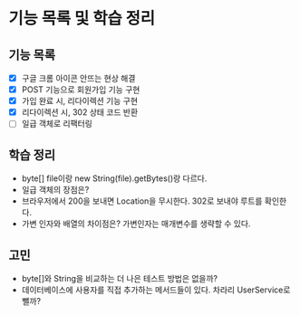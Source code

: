 # 기능 목록 및 학습 정리

## 기능 목록
- [X] 구글 크롬 아이콘 안뜨는 현상 해결
- [X] POST 기능으로 회원가입 기능 구현
- [X] 가입 완료 시, 리다이렉션 기능 구현
- [X] 리다이렉션 시, 302 상태 코드 반환
- [ ] 일급 객체로 리팩터링

## 학습 정리
- byte[] file이랑 new String(file).getBytes()랑 다르다.
- 일급 객체의 장점은?
- 브라우저에서 200을 보내면 Location을 무시한다. 302로 보내야 루트를 확인한다.
- 가변 인자와 배열의 차이점은? 가변인자는 매개변수를 생략할 수 있다.

## 고민
- byte[]와 String을 비교하는 더 나은 테스트 방법은 없을까?
- 데이터베이스에 사용자를 직접 추가하는 메서드들이 있다. 차라리 UserService로 뺄까?
